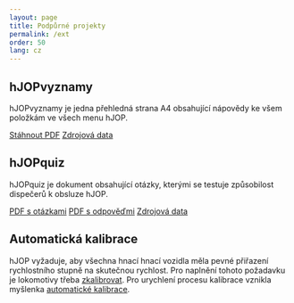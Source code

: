 ```yaml
---
layout: page
title: Podpůrné projekty
permalink: /ext
order: 50
lang: cz
---
```


## hJOPvyznamy

hJOPvyznamy je jedna přehledná strana A4 obsahující nápovědy ke všem položkám
ve všech menu hJOP.

<a class="btn" href="https://github.com/horacekj/hJOPvyznamy/releases/latest/download/hJOPvyznamy.pdf">Stáhnout PDF</a>
<a class="btn" href="https://github.com/horacekj/hJOPvyznamy">Zdrojová data</a>


## hJOPquiz

hJOPquiz je dokument obsahující otázky, kterými se testuje způsobilost
dispečerů k obsluze hJOP.

<a class="btn" href="https://github.com/kmzbrnoI/hJOPquiz/releases/latest/download/hJOPquiz.pdf">PDF s otázkami</a>
<a class="btn" href="https://github.com/kmzbrnoI/hJOPquiz/releases/latest/download/hJOPquizKey.pdf">PDF s odpověďmi</a>
<a class="btn" href="https://github.com/kmzbrnoI/hJOPquiz">Zdrojová data</a>

## Automatická kalibrace

hJOP vyžaduje, aby všechna hnací hnací vozidla měla pevné přiřazení rychlostního
stupně na skutečnou rychlost. Pro naplnění tohoto požadavku je lokomotivy třeba
[zkalibrovat](https://www.kmz-brno.cz/kalibrace-vozidel-v-jmri/). Pro
urychlení procesu kalibrace vznikla myšlenka
[automatické kalibrace](https://wsm.kmz-brno.cz/cz/auto-calib).
